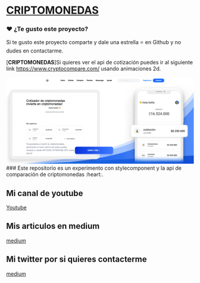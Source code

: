 <p align="center">
  <a href="https://lucid-agnesi-8dbaf1.netlify.app/" target="_blank">
    <h1>CRIPTOMONEDAS</h1>
  </a>
</p>

### :heart: ¿Te gusto este proyecto?
Si te gusto este proyecto comparte y dale una estrella :star: en Github y no dudes en contactarme.

[**CRIPTOMONEDAS**]Si quieres ver el api de cotización puedes ir al siguiente link <a href="https://www.cryptocompare.com/" target="_blank">https://www.cryptocompare.com/</a> usando animaciones 2d.

<img src="src/assets/miniatura.png" />
### Este repositorio es un experimento con stylecomponent y la api de comparación de criptomonedas :heart:.



## Mi canal de youtube 

[Youtube](https://www.youtube.com/channel/UCQsrs_h91Q-baLx-n_rcdNg)

## Mis articulos en medium
[medium](https://devjaime.medium.com/)


## Mi twitter por si quieres contacterme
[medium](https://twitter.com/HsJhernandez)






